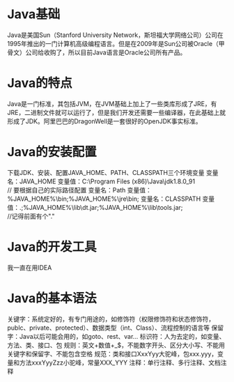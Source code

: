 # Java基础
Java是美国Sun（Stanford University Network，斯坦福大学网络公司）公司在1995年推出的一门计算机高级编程语言。但是在2009年是Sun公司被Oracle（甲骨文）公司给收购了，所以目前Java语言是Oracle公司所有产品。

# Java的特点
Java是一门标准，其包括JVM，在JVM基础上加上了一些类库形成了JRE，有JRE，二进制文件就可以运行了，但是我们开发还需要一些编译器，在此基础上就形成了JDK。阿里巴巴的DragonWell是一套很好的OpenJDK事实标准。

# Java的安装配置
下载JDK、安装、配置JAVA_HOME、PATH、CLASSPATH三个环境变量
变量名：JAVA_HOME		变量值：C:\Program Files (x86)\Java\jdk1.8.0_91        
// 要根据自己的实际路径配置
变量名：Path				变量值：%JAVA_HOME%\bin;%JAVA_HOME%\jre\bin;
变量名：CLASSPATH		变量值：.;%JAVA_HOME%\lib\dt.jar;%JAVA_HOME%\lib\tools.jar;         
//记得前面有个"."

# Java的开发工具
我一直在用IDEA

# Java的基本语法
关键字：系统定好的，有专门用途的，如修饰符（权限修饰符和状态修饰符，publc、private、protected）、数据类型（int、Class）、流程控制的语言等
保留字：Java以后可能会用的，如goto、rest、var…
标识符：人为去定的，如变量、方法、类、接口、包
规则：英文+数值+_$，不能数字开头、区分大小写、不能用关键字和保留字、不能包含空格
规范：类和接口XxxYyy大驼峰，包xxx.yyy，变量和方法xxxYyyZzz小驼峰，常量XXX_YYY
注释：单行注释、多行注释、文档注释
